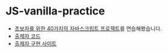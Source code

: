 # JS-vanilla-practice

* [초보자를 위한 40가지의 자바스크립트 프로젝트](https://www.freecodecamp.org/korean/news/javascript-projects-for-beginners/#flipper)를 연습해봤습니다.
* [출제자 코드](https://github.com/john-smilga/javascript-basic-projects)
* [출제자 구현 사이트](https://www.vanillajavascriptprojects.com/)
